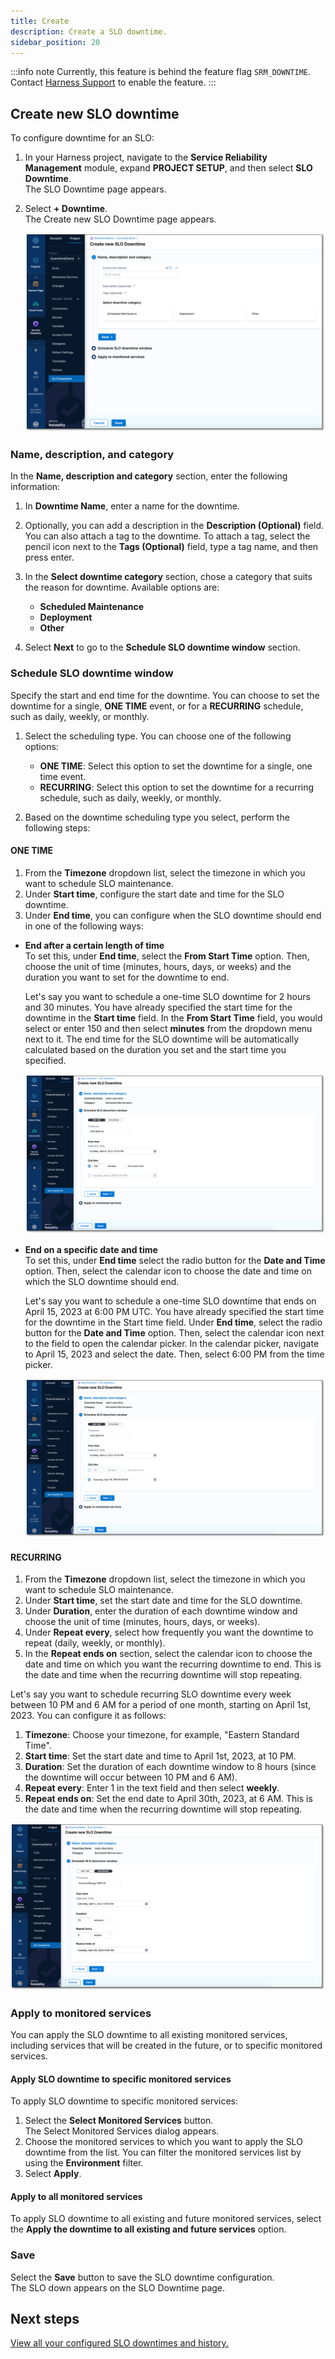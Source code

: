 ```yaml
---
title: Create
description: Create a SLO downtime.
sidebar_position: 20
---
```


:::info note
Currently, this feature is behind the feature flag `SRM_DOWNTIME`. Contact [Harness Support](mailto:support@harness.io) to enable the feature.
:::

## Create new SLO downtime

To configure downtime for an SLO:

1. In your Harness project, navigate to the **Service Reliability Management** module, expand **PROJECT SETUP**, and then select **SLO Downtime**.  
   The SLO Downtime page appears.
2. Select **+ Downtime**.  
   The Create new SLO Downtime page appears.
   
   ![Create new SLO Downtime page](./static/create-slo-downtime-page.png)

### Name, description, and category

In the **Name, description and category** section, enter the following information:

1. In **Downtime Name**, enter a name for the downtime.
2. Optionally, you can add a description in the **Description (Optional)** field. You can also attach a tag to the downtime. To attach a tag, select the pencil icon next to the **Tags (Optional)** field, type a tag name, and then press enter.
3. In the **Select downtime category** section, chose a category that suits the reason for downtime. Available options are:
   
    - **Scheduled Maintenance**
    - **Deployment**
    - **Other**

4. Select **Next** to go to the **Schedule SLO downtime window** section.


### Schedule SLO downtime window

Specify the start and end time for the downtime. You can choose to set the downtime for a single, **ONE TIME** event, or for a **RECURRING** schedule, such as daily, weekly, or monthly. 

1. Select the scheduling type. You can choose one of the following options:
   - **ONE TIME**: Select this option to set the downtime for a single, one time event.
   - **RECURRING**: Select this option to set the downtime for a recurring schedule, such as daily, weekly, or monthly.

2. Based on the downtime scheduling type you select, perform the following steps:
   

#### ONE TIME

1. From the **Timezone** dropdown list, select the timezone in which you want to schedule SLO maintenance.
2. Under **Start time**, configure the start date and time for the SLO downtime.
3. Under **End time**, you can configure when the SLO downtime should end in one of the following ways:

- **End after a certain length of time**  
  To set this, under **End time**, select the **From Start Time** option. Then, choose the unit of time (minutes, hours, days, or weeks) and the duration you want to set for the downtime to end.
  
  Let's say you want to schedule a one-time SLO downtime for 2 hours and 30 minutes. You have already specified the start time for the downtime in the **Start time** field. In the **From Start Time** field, you would select or enter 150 and then select **minutes** from the dropdown menu next to it. The end time for the SLO downtime will be automatically calculated based on the duration you set and the start time you specified.

  ![End after certain length of time](./static/end-after-certain-time.png)

- **End on a specific date and time**  
  To set this, under **End time** select the radio button for the **Date and Time** option. Then, select the calendar icon to choose the date and time on which the SLO downtime should end.
  
  Let's say you want to schedule a one-time SLO downtime that ends on April 15, 2023 at 6:00 PM UTC. You have already specified the start time for the downtime in the Start time field. Under **End time**, select the radio button for the **Date and Time** option. Then, select the calendar icon next to the field to open the calendar picker. In the calendar picker, navigate to April 15, 2023 and select the date. Then, select 6:00 PM from the time picker.

  ![End on specific date](./static/end-on-specific-date.png)


#### RECURRING

1. From the **Timezone** dropdown list, select the timezone in which you want to schedule SLO maintenance.
2. Under **Start time**, set the start date and time for the SLO downtime.
3. Under **Duration**, enter the duration of each downtime window and choose the unit of time (minutes, hours, days, or weeks).
4. Under **Repeat every**, select how frequently you want the downtime to repeat (daily, weekly, or monthly).
5. In the **Repeat ends on** section, select the calendar icon to choose the date and time on which you want the recurring downtime to end. This is the date and time when the recurring downtime will stop repeating.

Let's say you want to schedule recurring SLO downtime every week between 10 PM and 6 AM for a period of one month, starting on April 1st, 2023. You can configure it as follows:

1. **Timezone**: Choose your timezone, for example, "Eastern Standard Time".
2. **Start time**: Set the start date and time to April 1st, 2023, at 10 PM.
3. **Duration**: Set the duration of each downtime window to 8 hours (since the downtime will occur between 10 PM and 6 AM).
4. **Repeat every**: Enter 1 in the text field and then select **weekly**.
5. **Repeat ends on**: Set the end date to April 30th, 2023, at 6 AM. This is the date and time when the recurring downtime will stop repeating.

![Recurring downtime](./static/recurring-down-time.png)


### Apply to monitored services

You can apply the SLO downtime to all existing monitored services, including services that will be created in the future, or to specific monitored services.


#### Apply SLO downtime to specific monitored services

To apply SLO downtime to specific monitored services:

1. Select the **Select Monitored Services** button.  
   The Select Monitored Services dialog appears.
2. Choose the monitored services to which you want to apply the SLO downtime from the list.
   You can filter the monitored services list by using the **Environment** filter.
3. Select **Apply**.


#### Apply to all monitored services
To apply SLO downtime to all existing and future monitored services, select the **Apply the downtime to all existing and future services** option.


### Save

Select the **Save** button to save the SLO downtime configuration.  
The SLO down appears on the SLO Downtime page.

## Next steps

[View all your configured SLO downtimes and history.](./slo-downtime-page.md)